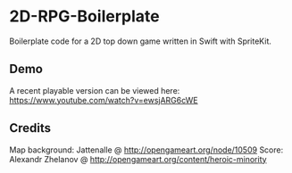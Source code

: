 # 2D-RPG-Boilerplate
Boilerplate code for a 2D top down game written in Swift with SpriteKit.

## Demo
A recent playable version can be viewed here: https://www.youtube.com/watch?v=ewsjARG6cWE

## Credits
Map background: Jattenalle @ http://opengameart.org/node/10509
Score: Alexandr Zhelanov @ http://opengameart.org/content/heroic-minority
